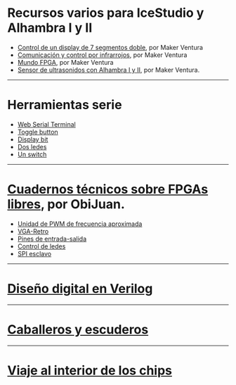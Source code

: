 # Recursos varios para IceStudio y Alhambra I y II

- [Control de un display de 7 segmentos doble](https://github.com/makerventura/FPGA-Display_2_Digitos_7segmentos), por Maker Ventura
- [Comunicación y control por infrarrojos](https://github.com/makerventura/FPGAs_Infrarrojos-Comunicacion-y-Control), por Maker Ventura
- [Mundo FPGA](https://github.com/makerventura/Mundo_FPGA_libre), por Maker Ventura
- [Sensor de ultrasonidos con Alhambra I y II](https://github.com/makerventura/FPGA-Ultrasonidos-Sensor-HCSR04), por Maker Ventura.

---

# Herramientas serie

- [Web Serial Terminal](https://obijuan.github.io/FPGA-WEB-Serial/WebTerm/index.html)
- [Toggle button](https://fpgawars.github.io/LOVE-FPGA/Software/Toggle/web/)
- [Display bit](https://fpgawars.github.io/LOVE-FPGA/Software/Display-Bit/web/index.html)
- [Dos ledes](https://fpgawars.github.io/LOVE-FPGA/Web-panels/Two-LEDs/panel.html)
- [Un switch](https://fpgawars.github.io/LOVE-FPGA/Web-panels/One-Switch/panel.html)

---

# [Cuadernos técnicos sobre FPGAs libres](https://github.com/Obijuan/Cuadernos-tecnicos-FPGAs-libres/wiki), por ObiJuan.

- [Unidad de PWM de frecuencia aproximada](https://github.com/Obijuan/Cuadernos-tecnicos-FPGAs-libres/wiki/CT.1:-Unidad-de-PWM-de-frecuencia-aproximada)
- [VGA-Retro](https://github.com/Obijuan/Cuadernos-tecnicos-FPGAs-libres/wiki/CT.2:-VGA-Retro:-Puesta-en-marcha.-MonsterLED)
- [Pines de entrada-salida](https://github.com/Obijuan/Cuadernos-tecnicos-FPGAs-libres/wiki/CT.3:-Pines-de-Entrada-Salida)
- [Control de ledes](https://github.com/Obijuan/Cuadernos-tecnicos-FPGAs-libres/wiki/CT.4:-Control-de-LEDs)
- [SPI esclavo](https://github.com/Obijuan/Cuadernos-tecnicos-FPGAs-libres/wiki/CT.5:-SPI-esclavo)


---

# [Diseño digital en Verilog](https://github.com/Obijuan/open-fpga-verilog-tutorial/wiki)

---


# [Caballeros y escuderos](https://github.com/Jesus89/logic-games/wiki/Caballeros-y-escuderos%3A-introducci%C3%B3n)

---


# [Viaje al interior de los chips](http://obijuan.github.io/intro-fpga.html)
